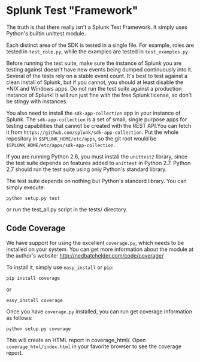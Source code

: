 # Splunk Test "Framework"

The truth is that there really isn't a Splunk Test Framework. It simply uses
Python's builtin unittest module.

Each distinct area of the SDK is tested in a single file. For example,
roles are tested in `test_role.py`, while the examples are tested
in `test_examples.py`.

Before running the test suite, make sure the instance of Splunk you
are testing against doesn't have new events being dumped continuously
into it. Several of the tests rely on a stable event count. It's best
to test against a clean install of Splunk, but if you cannot, you
should at least disable the *NIX and Windows apps. Do not run the test
suite against a production instance of Splunk! It will run just fine
with the free Splunk license, so don't be stingy with instances.

You also need to install the `sdk-app-collection` app in your instance of
Splunk. The `sdk-app-collection` is a set of small, single purpose apps
for testing capabilities that cannot be created with the REST API.You can
fetch it from `https://github.com/splunk/sdk-app-collection`. Put the
whole repository in `$SPLUNK_HOME/etc/apps`, so the git root would be
`$SPLUNK_HOME/etc/apps/sdk-app-collection`.

If you are running Python 2.6, you must install the `unittest2` library,
since the test suite depends on features added to `unittest` in Python 2.7.
Python 2.7 should run the test suite using only Python's standard library.

The test suite depends on nothing but Python's standard library. You can
simply execute:

    python setup.py test

or run the test_all.py script in the tests/ directory.

## Code Coverage

We have support for using the excellent `coverage.py`, which needs to be
installed on your system. You can get more information about the module
at the author's website: http://nedbatchelder.com/code/coverage/

To install it, simply use `easy_install` or `pip`:

    pip install coverage

or

    easy_install coverage

Once you have `coverage.py` installed, you can run get coverage information
as follows:

    python setup.py coverage

This will create an HTML report in coverage_html/. Open `coverage_html/index.html`
in your favorite browser to see the coverage report.